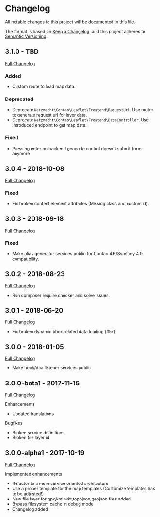 
# Changelog

All notable changes to this project will be documented in this file.

The format is based on [Keep a Changelog](https://keepachangelog.com/en/1.0.0/),
and this project adheres to [Semantic Versioning](https://semver.org/spec/v2.0.0.html).

## 3.1.0 - TBD

[Full Changelog](https://github.com/netzmacht/contao-leaflet-maps/compare/3.0.4...develop)

### Added

 - Custom route to load map data.

### Deprecated

 - Deprecate `Netzmacht\Contao\Leaflet\Frontend\RequestUrl`. Use router to generate request url for layer data.
 - Deprecate `Netzmacht\Contao\Leaflet\Frontend\DataController`. Use introduced endpoint to get map data.

### Fixed

 - Pressing enter on backend geocode control doesn't submit form anymore


## 3.0.4 - 2018-10-08

[Full Changelog](https://github.com/netzmacht/contao-leaflet-maps/compare/3.0.3...3.0.4)

### Fixed

 - Fix broken content element attributes (Missing class and custom id).

## 3.0.3 - 2018-09-18

[Full Changelog](https://github.com/netzmacht/contao-leaflet-maps/compare/3.0.2...3.0.3)

### Fixed

 - Make alias generator services public for Contao 4.6/Symfony 4.0 compatibility.

## 3.0.2 - 2018-08-23

[Full Changelog](https://github.com/netzmacht/contao-leaflet-maps/compare/3.0.1...3.0.2)

 - Run composer require checker and solve issues.
 
## 3.0.1 - 2018-06-20

[Full Changelog](https://github.com/netzmacht/contao-leaflet-maps/compare/3.0.0...3.0.1)

 - Fix broken dynamic bbox related data loading (#57) 

## 3.0.0 - 2018-01-05

[Full Changelog](https://github.com/netzmacht/contao-leaflet-maps/compare/3.0.0-beta1...3.0.0)

 - Make hook/dca listener services public

## 3.0.0-beta1 - 2017-11-15

[Full Changelog](https://github.com/netzmacht/contao-leaflet-maps/compare/3.0.0-alpha2...3.0.0-beta1)

Enhancements

  - Updated translations

Bugfixes
  
  - Broken service definitions
  - Broken file layer id 

## 3.0.0-alpha1 - 2017-10-19

[Full Changelog](https://github.com/netzmacht/contao-leaflet-maps/compare/3.0.0-alpha1...3.0.0-alpha2)

Implemented enhancements
 
 - Refactor to a more service oriented architecture
 - Use a proper template for the map templates (Customize templates has to be adjusted!)
 - New file layer for gpx,kml,wkt,topojson,geojson files added
 - Bypass filesystem cache in debug mode
 - Changelog added
